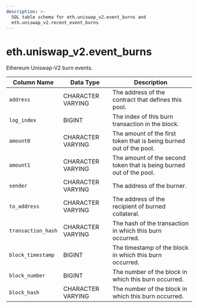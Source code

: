 ```yaml
---
description: >-
  SQL table schema for eth.uniswap_v2.event_burns and
  eth.uniswap_v2.recent_event_burns
---
```


# eth.uniswap\_v2.event\_burns

Ethereum Uniswap-V2 burn events.

| Column Name        | Data Type         | Description                                                          |
| ------------------ | ----------------- | -------------------------------------------------------------------- |
| `address`          | CHARACTER VARYING | The address of the contract that defines this pool.                  |
| `log_index`        | BIGINT            | The index of this burn transaction in the block.                     |
| `amount0`          | CHARACTER VARYING | The amount of the first token that is being burned out of the pool.  |
| `amount1`          | CHARACTER VARYING | The amount of the second token that is being burned out of the pool. |
| `sender`           | CHARACTER VARYING | The address of the burner.                                           |
| `to_address`       | CHARACTER VARYING | The address of the recipient of burned collateral.                   |
| `transaction_hash` | CHARACTER VARYING | The hash of the transaction in which this burn occurred.             |
| `block_timestamp`  | BIGINT            | The timestamp of the block in which this burn occurred.              |
| `block_number`     | BIGINT            | The number of the block in which this burn occurred.                 |
| `block_hash`       | CHARACTER VARYING | The number of the block in which this burn occurred.                 |
